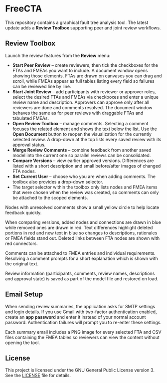 # FreeCTA

This repository contains a graphical fault tree analysis tool. The latest update adds a **Review Toolbox** supporting peer and joint review workflows.

## Review Toolbox

Launch the review features from the **Review** menu:

* **Start Peer Review** – create reviewers, then tick the checkboxes for the FTAs and FMEAs you want to include. A document window opens showing those elements. FTAs are drawn on canvases you can drag and scroll, while FMEAs appear as full tables listing every field so failures can be reviewed line by line.
* **Start Joint Review** – add participants with reviewer or approver roles, select the desired FTAs and FMEAs via checkboxes and enter a unique review name and description. Approvers can approve only after all reviewers are done and comments resolved. The document window behaves the same as for peer reviews with draggable FTAs and tabulated FMEAs.
* **Open Review Toolbox** – manage comments. Selecting a comment focuses the related element and shows the text below the list. Use the **Open Document** button to reopen the visualization for the currently selected review. A drop-down at the top lists every saved review with its approval status.
* **Merge Review Comments** – combine feedback from another saved model into the current one so parallel reviews can be consolidated.
* **Compare Versions** – view earlier approved versions. Differences are listed with a short description and small before/after images of changed FTA nodes.
* **Set Current User** – choose who you are when adding comments. The toolbox also provides a drop-down selector.
* The target selector within the toolbox only lists nodes and FMEA items that were chosen when the review was created, so comments can only be attached to the scoped elements.

Nodes with unresolved comments show a small yellow circle to help locate feedback quickly.

When comparing versions, added nodes and connections are drawn in blue while removed ones are drawn in red. Text differences highlight deleted portions in red and new text in blue so changes to descriptions, rationales or FMEA fields stand out. Deleted links between FTA nodes are shown with red connectors.

Comments can be attached to FMEA entries and individual requirements. Resolving a comment prompts for a short explanation which is shown with the original text.

Review information (participants, comments, review names, descriptions and approval state) is saved as part of the model file and restored on load.

## Email Setup

When sending review summaries, the application asks for SMTP settings and login details.
If you use Gmail with two-factor authentication enabled, create an **app password**
and enter it instead of your normal account password. Authentication failures will
prompt you to re-enter these settings.

Each summary email includes a PNG image for every selected FTA and CSV files
containing the FMEA tables so reviewers can view the content without opening the
tool.

## License

This project is licensed under the GNU General Public License version 3. See the [LICENSE](LICENSE) file for details.
